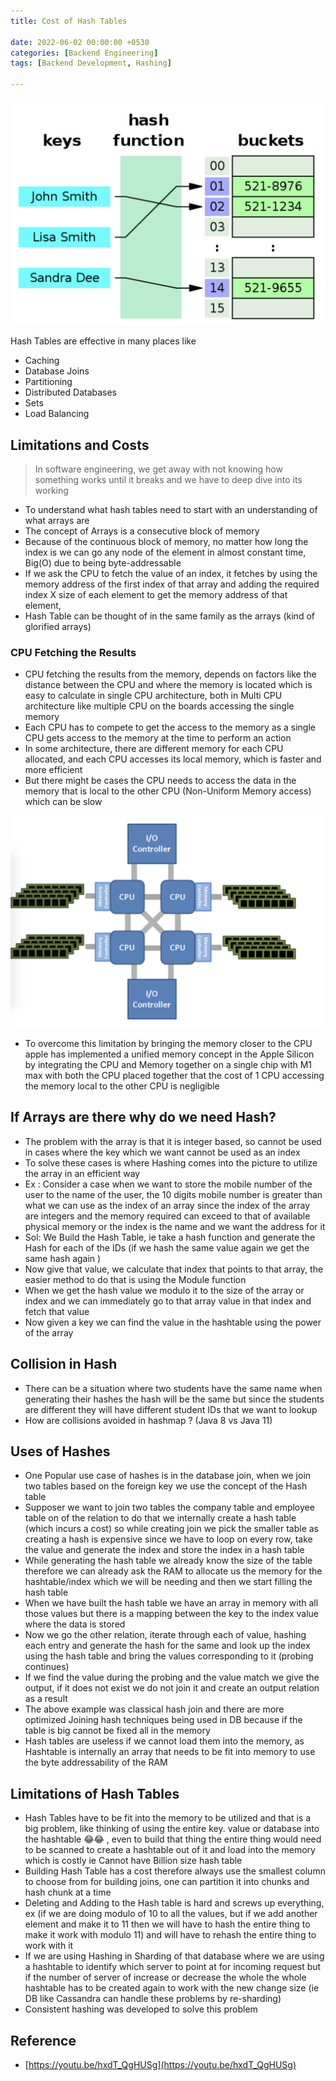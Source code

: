 ```yaml
---
title: Cost of Hash Tables

date: 2022-06-02 00:00:00 +0530
categories: [Backend Engineering]
tags: [Backend Development, Hashing]

---
```




![Untitled](https://raw.githubusercontent.com/harshityadav95/staticfiles/main/Cost%20of%20Hash%20Tables/Untitled.png)

Hash Tables are effective in many  places like

- Caching
- Database Joins
- Partitioning
- Distributed Databases
- Sets
- Load Balancing

## Limitations and Costs

> In software engineering, we get away with not knowing how something works until it breaks and we have to deep dive into its working
> 

- To understand what hash tables need to start with an understanding of what arrays are
- The concept of Arrays is a consecutive block of memory
- Because of the continuous block of memory, no matter how long the index is we can go any node of the element in almost constant time, Big(O) due to being byte-addressable
- If we ask the CPU to fetch the value of an index, it fetches by using the memory address of the first index of that array and adding the required index X size of each element to get the memory address of that element,
- Hash Table can be thought of in the same family as the arrays (kind of glorified arrays)

### CPU Fetching the Results

- CPU fetching the results from the memory, depends on factors like the distance between the CPU and where the memory is located which is easy to calculate in single CPU architecture, both in Multi CPU architecture like multiple CPU on the boards accessing the single memory
- Each CPU has to compete to get the access to the memory as a single CPU gets access to the memory at the time to perform an action
- In some architecture, there are different memory for each CPU allocated, and each CPU accesses its local memory, which is faster and more efficient
- But there might be cases the CPU needs to access the data in the memory that is local to the other CPU  (Non-Uniform Memory access) which can be slow

  

![Untitled](https://raw.githubusercontent.com/harshityadav95/staticfiles/main/Cost%20of%20Hash%20Tables/Untitled%201.png)

- To overcome this limitation by bringing the memory closer to the CPU apple has implemented a unified memory concept in the Apple Silicon by integrating the CPU and Memory together on a single chip with M1 max with both the CPU placed together that the cost of 1 CPU accessing the memory local to the other CPU is negligible

## If Arrays are there why do we need Hash?

- The problem with the array is that it is integer based, so cannot be used in cases where the key which we want cannot be used as an index
- To solve these cases is where Hashing comes into the picture to utilize the array in an efficient way
- Ex : Consider a case when we want to store the mobile number of the user to the name of the user, the 10 digits mobile number is greater than what we can  use as the index of an array since the index of the array are integers and the memory required can exceed to that of available physical memory or the index is the name and we want the address for it
- Sol: We Build the Hash Table, ie take a hash function and generate the Hash for each of the IDs (if we hash the same value again we get the same hash again )
- Now give that value, we calculate that index that points to that array, the easier method to do that is using the Module function
- When we get the hash value we modulo it to the size of the array or index and we can immediately go to that array value in that index and fetch that value
- Now given a key we can find the value in the hashtable using the power of the array

## Collision in Hash

- There can be a situation where two students have the same name when generating their hashes the hash will be the same but since the students are different they will have different student IDs that we want to lookup
- How are collisions avoided in hashmap ? (Java 8 vs Java 11)

## Uses of Hashes

- One Popular use case of hashes is in the database join, when we join two tables based on the foreign key we use the concept of the Hash table
- Supposer we want to join two tables the company table and employee table on of the relation  to do that we internally create a hash table (which incurs a cost) so while creating join we pick the smaller table as creating a hash is expensive since we have to loop on every row, take the value and generate the index and store the index in a hash table
- While generating the hash table we already know the size of the table therefore we can already ask the RAM to allocate us the memory for the hashtable/index which we will be needing and then we start filling the hash table
- When we have built the hash table we have an array in memory with all those values but there is a mapping between the key to the index value where the data is stored
- Now we go the other relation, iterate through each of value, hashing  each entry and generate the hash for the same and look up the index using the hash table and bring the values corresponding to it (probing continues)
- If we find the value during the probing and the value match we give the output, if it does not exist we do not join it and create an output relation as a result
- The above example was classical hash join and there are more optimized Joining hash techniques being used in DB because if the table is big cannot  be fixed all in the memory
- Hash tables are useless if we cannot load them into the memory, as Hashtable is internally an array that needs to be fit into memory to use the byte addressability of the RAM

## Limitations of Hash Tables

- Hash Tables have to be fit into the memory to be utilized and that is a big problem, like thinking of using the entire key. value or database into the hashtable 😂😂 , even to build that thing the entire thing would need to be scanned to create a hashtable out of it and load into the memory which is costly ie Cannot have Billion size hash table
- Building Hash Table has a cost therefore always use the smallest column to choose from for building joins, one can partition it into chunks and hash chunk at a time
- Deleting and Adding to the Hash table is hard and screws up everything,  ex (if we are doing modulo of 10 to all the values, but if we add another element and make it to 11 then we will have to hash the entire thing to make it work with modulo 11) and will have to rehash the entire thing to work with it
- If we are using Hashing in Sharding of that database where we are using a hashtable to identify which server to point at for incoming request but if the number of server of increase or decrease the whole  the whole hashtable has to be created again to work with the new change size (ie DB like Cassandra can handle these problems by re-sharding)
- Consistent hashing was developed to solve this problem

## Reference

- [https://youtu.be/hxdT_QgHUSg](https://youtu.be/hxdT_QgHUSg)
